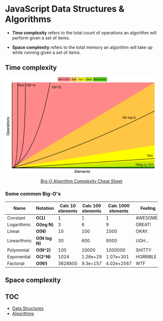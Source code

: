 # JavaScript Data Structures & Algorithms

- **Time complexity** refers to the total count of operations an algorithm will perform given a set of items.

- **Space complexity** refers to the total memory an algorithm will take up while running given a set of items.

## Time complexity

![big-o-graph](./assets/big-o-graph.png)

<center>
  <a href="http://bigocheatsheet.com/">Big-O Algorithm Complexity Cheat Sheet</a>
</center>

### Some common Big-O's

| Name         | Notation       | Calc 10 elements | Calc 100 elements | Calc 1000 elements | Feeling   |
| ------------ | -------------- | ---------------- | ----------------- | ------------------ | --------- |
| Constant     | **O(1)**       | 1                | 1                 | 1                  | AWESOME!! |
| Logarithmic  | **O(log N)**   | 3                | 6                 | 9                  | GREAT!    |
| Linear       | **O(N)**       | 10               | 100               | 1000               | OKAY.     |
| Linearithmic | **O(N log N)** | 30               | 600               | 9000               | UGH...    |
| Polynomial   | **O(N^2)**     | 100              | 10000             | 1000000            | SHITTY    |
| Exponential  | **O(2^N)**     | 1024             | 1.26e+29          | 1.07e+301          | HORRIBLE  |
| Factorial    | **O(N!)**      | 3628800          | 9.3e+157          | 4.02e+2567         | WTF       |

## Space complexity

## TOC

- [Data Structures](./data-structures.md)
- [Algorithms](./algorithms.md)
